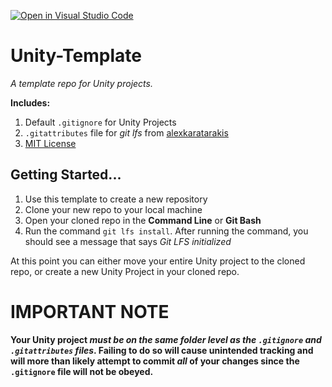 [![Open in Visual Studio Code](https://classroom.github.com/assets/open-in-vscode-c66648af7eb3fe8bc4f294546bfd86ef473780cde1dea487d3c4ff354943c9ae.svg)](https://classroom.github.com/online_ide?assignment_repo_id=10409586&assignment_repo_type=AssignmentRepo)
# Unity-Template
_A template repo for Unity projects._

**Includes:** 

1. Default `.gitignore` for Unity Projects
2. `.gitattributes` file for _git lfs_ from [alexkaratarakis](https://github.com/alexkaratarakis/gitattributes/blob/master/Unity.gitattributes) 
3. [MIT License](https://opensource.org/license/mit/)



## Getting Started...

1. Use this template to create a new repository
2. Clone your new repo to your local machine
3. Open your cloned repo in the **Command Line** or **Git Bash**
4. Run the command `git lfs install`. After running the command, you should see a message that says _Git LFS initialized_

At this point you can either move your entire Unity project to the cloned repo, or create a new Unity Project in your cloned repo.


# IMPORTANT NOTE
**Your Unity project _must be on the same folder level as the `.gitignore` and `.gitattributes` files_. Failing to do so will cause unintended tracking and will more than likely attempt to commit _all_ of your changes since the `.gitignore` file will not be obeyed.**

